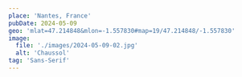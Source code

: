 ```yaml
---
place: 'Nantes, France'
pubDate: 2024-05-09
geo: 'mlat=47.214848&mlon=-1.557830#map=19/47.214848/-1.557830'
image:
  file: './images/2024-05-09-02.jpg'
  alt: 'Chaussol'
tag: 'Sans-Serif'
---
```

